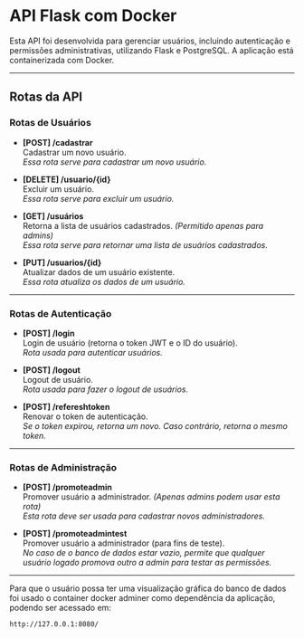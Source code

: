 # API Flask com Docker

Esta API foi desenvolvida para gerenciar usuários, incluindo autenticação e permissões administrativas, utilizando Flask e PostgreSQL. A aplicação está containerizada com Docker.

---

## Rotas da API

### Rotas de Usuários
- **[POST] /cadastrar**  
  Cadastrar um novo usuário.  
  *Essa rota serve para cadastrar um novo usuário.*

- **[DELETE] /usuario/{id}**  
  Excluir um usuário.  
  *Essa rota serve para excluir um usuário.*

- **[GET] /usuários**  
  Retorna a lista de usuários cadastrados. *(Permitido apenas para admins)*  
  *Essa rota serve para retornar uma lista de usuários cadastrados.*

- **[PUT] /usuarios/{id}**  
  Atualizar dados de um usuário existente.  
  *Essa rota atualiza os dados de um usuário.*

---

### Rotas de Autenticação
- **[POST] /login**  
  Login de usuário (retorna o token JWT e o ID do usuário).  
  *Rota usada para autenticar usuários.*

- **[POST] /logout**  
  Logout de usuário.  
  *Rota usada para fazer o logout de usuários.*

- **[POST] /refereshtoken**  
  Renovar o token de autenticação.  
  *Se o token expirou, retorna um novo. Caso contrário, retorna o mesmo token.*

---

### Rotas de Administração
- **[POST] /promoteadmin**  
  Promover usuário a administrador. *(Apenas admins podem usar esta rota)*  
  *Esta rota deve ser usada para cadastrar novos administradores.*

- **[POST] /promoteadmintest**  
  Promover usuário a administrador (para fins de teste).  
  *No caso de o banco de dados estar vazio, permite que qualquer usuário logado promova outro a admin para testar as permissões.*

---
Para que o usuário possa ter uma visualização gráfica do banco de dados foi usado o container docker adminer como dependência da aplicação, podendo ser acessado em:
```
http://127.0.0.1:8080/
```




